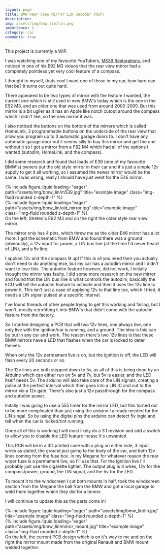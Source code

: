```yaml
---
layout: page
title: BMW Rear View Mirror LIN Decoder (WIP)
description:
img: assets/img/bmw_lin/lin.png
importance: 2
category: Car
comments: true
---
```


This project is currently a WIP.

I was watching one of my favourite YouTubers, [M539 Restorations](https://www.youtube.com/channel/UCLLpxcworT8275nBXODXyqw), and noticed in one of his E92 M3 videos that the rear view mirror had a completely pointless yet very cool feature of a compass.

I thought to myself, thats cool I want one of those in my car, how hard can that be? It turns out quite hard.

There appeared to be two types of mirror with the feature I wanted, the current one which is still used in new BMW's today which is the one in the E92 M3, and an older one that was used from around 2000-2009. But this mirror is a bit uglier as it has an Apple like notch cutout around the compass which I didn't like, so the new mirror it was.

I also noticed the buttons on the bottom of the mirrors which is called HomeLink, 3 programmable buttons on the underside of the rear view that allow you program up to 3 automatic garage doors to. I don't have any automatic garage door but it seems silly to buy this mirror and get the one without it so I got a mirror from a F82 M4 which had all of the options I wanted (autodim, HomeLink, and the compass).

I did some research and found that loads of E39 (one of my favourite BMW's) owners put the old style mirror in their car and it's just a simple 12v supply to get it all working, so I assumed the newer mirror would be the same. I was wrong, really I should have just went for the E46 mirror.

<div class="row">
    <div class="col-sm mt-3 mt-md-0">
        {% include figure.liquid loading="eager" path="assets/img/bmw_lin/m539.jpg" title="example image" class="img-fluid rounded z-depth-1" %}
    </div>
    <div class="col-sm mt-3 mt-md-0">
        {% include figure.liquid loading="eager" path="assets/img/bmw_lin/old_mirror.jpg" title="example image" class="img-fluid rounded z-depth-1" %}
    </div>
</div>
<div class="caption">
    On the left, Streten's E92 M3 and on the right the older style rear view mirror.
</div>

The mirror only has 4 pins, which threw me as the older E46 mirror has a lot more. I got the schematic from BMW and found there was a ground (obviously), a 12v input for power, a LIN bus line (at the time I'd never heard of LIN), and a 5v line.

I applied 12v and the compass lit up! If this is all you need then you actually don't need to do anything else, but my car has a autodim mirror and I didn't want to lose this. The autodim feature however, did not work, I initially thought the mirror was faulty. I did some more research on the new mirror and found that the LIN bus line is what controlls the autodim, basically the ECU will tell the autodim feature to activate and then it uses the 12v line to power it. This isn't just a case of applying 12v to that line too, which I tried, it needs a LIN signal pulsed at a specific interval.

I've found threads of other people trying to get this working and failing, but I won't, mostly retrofitting it into BMW's that didn't come with the autodim feature from the factory.

So I started designing a PCB that will two 12v lines, one always live, one only live with the ignition/car is running, and a ground. The idea is this can be put in any car and work. The reason there's two 12v lines is that these BMW mirrors have a LED that flashes when the car is locked to deter theives.

When only the 12v permament live is on, but the ignition is off, the LED will flash every 20 seconds or so.

The 12v lines are both stepped down to 5v, as all of this is being done by an Arduino which can either run on 5v and 7v, but 5v is easier, and the LED itself needs 5v. The arduino will also take care of the LIN signals, creating a pulse at the perfect interval which then goes into a LIN IC and out to the mirror via a 12v gate. There's also just a 12v passthrough for the compass and autodim power.

Initally I was going to use a 555 timer for the mirror LED, but this turned out to be more complicated than just using the arduino I already needed for the LIN singal. So by using the digital pins the arduino can detect 5v logic and tell when the car is locked/not running.

Once all of this is working I will most likely do a 3.1 revision and add a switch to allow you to disable the LED feature incase it's unwanted.

This PCB will be in a 3D printed case with a plug on either side, 3 input wires as stated, the ground just going to the body of the car, and both 12v lines coming from the fuse box. In my Megane for whatever reason the rear wiper fuse is a permament live, so I'll use that. For the ignition live I'll probably just use the cigarette lighter. The output plug is 4 wires, 12v for the compass/power, ground, the LIN signal, and the 5v for the LED.

To mount it to the windscreen I cut both mounts in half, took the windscreen section from the Megane the ball from the BMW and got a local garage to weld them together which they did for a tenner.

I will continue to update this as the parts come in!

<div class="row">
    <div class="col-sm mt-3 mt-md-0">
        {% include figure.liquid loading="eager" path="assets/img/bmw_lin/lin.jpg" title="example image" class="img-fluid rounded z-depth-1" %}
    </div>
    <div class="col-sm mt-3 mt-md-0">
        {% include figure.liquid loading="eager" path="assets/img/bmw_lin/mirror_mount.jpg" title="example image" class="img-fluid rounded z-depth-1" %}
    </div>
</div>
<div class="caption">
    On the left, the current PCB design which is on it's way to me and on the right the mirror mount made from the original Renault and BMW mount welded together.
</div>
